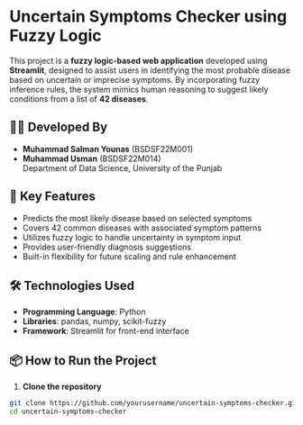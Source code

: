 # Uncertain Symptoms Checker using Fuzzy Logic

This project is a **fuzzy logic-based web application** developed using **Streamlit**, designed to assist users in identifying the most probable disease based on uncertain or imprecise symptoms. By incorporating fuzzy inference rules, the system mimics human reasoning to suggest likely conditions from a list of **42 diseases**.

## 👨‍💻 Developed By

- **Muhammad Salman Younas** (BSDSF22M001)  
- **Muhammad Usman** (BSDSF22M014)  
Department of Data Science, University of the Punjab

## 🚀 Key Features

- Predicts the most likely disease based on selected symptoms  
- Covers 42 common diseases with associated symptom patterns  
- Utilizes fuzzy logic to handle uncertainty in symptom input  
- Provides user-friendly diagnosis suggestions  
- Built-in flexibility for future scaling and rule enhancement

## 🛠️ Technologies Used

- **Programming Language**: Python  
- **Libraries**: pandas, numpy, scikit-fuzzy  
- **Framework**: Streamlit for front-end interface  

## 📦 How to Run the Project

1. **Clone the repository**  
```bash
git clone https://github.com/yourusername/uncertain-symptoms-checker.git
cd uncertain-symptoms-checker
